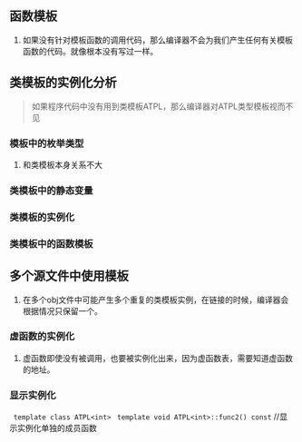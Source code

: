 ## 函数模板
1. 如果没有针对模板函数的调用代码，那么编译器不会为我们产生任何有关模板函数的代码。就像根本没有写过一样。
   
## 类模板的实例化分析
>如果程序代码中没有用到类模板ATPL，那么编译器对ATPL类型模板视而不见
### 模板中的枚举类型
1. 和类模板本身关系不大
### 类模板中的静态变量
### 类模板的实例化
### 类模板中的函数模板

## 多个源文件中使用模板
1. 在多个obj文件中可能产生多个重复的类模板实例，在链接的时候，编译器会根据情况只保留一个。
### 虚函数的实例化
1. 虚函数即使没有被调用，也要被实例化出来，因为虚函数表，需要知道虚函数的地址。

### 显示实例化
``` template class ATPL<int>```
``` template void ATPL<int>::func2() const``` //显示实例化单独的成员函数